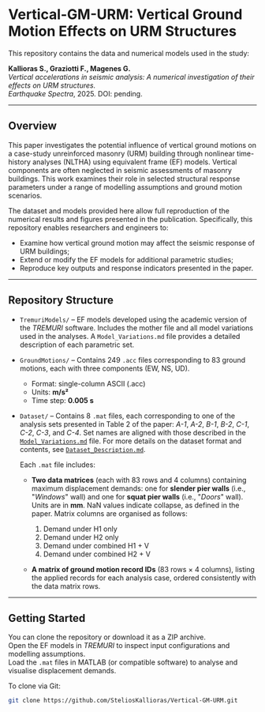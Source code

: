 # Vertical-GM-URM: Vertical Ground Motion Effects on URM Structures

This repository contains the data and numerical models used in the study:

**Kallioras S., Graziotti F., Magenes G.**  
*Vertical accelerations in seismic analysis: A numerical investigation of their effects on URM structures.*  
*Earthquake Spectra*, 2025. DOI: pending.

---

## Overview

This paper investigates the potential influence of vertical ground motions on a case-study unreinforced masonry (URM) building through nonlinear time-history analyses (NLTHA) using equivalent frame (EF) models. Vertical components are often neglected in seismic assessments of masonry buildings. This work examines their role in selected structural response parameters under a range of modelling assumptions and ground motion scenarios.

The dataset and models provided here allow full reproduction of the numerical results and figures presented in the publication. Specifically, this repository enables researchers and engineers to:
- Examine how vertical ground motion may affect the seismic response of URM buildings;
- Extend or modify the EF models for additional parametric studies;
- Reproduce key outputs and response indicators presented in the paper.

---

## Repository Structure

- `TremuriModels/` – EF models developed using the academic version of the *TREMURI* software. Includes the mother file and all model variations used in the analyses. A `Model_Variations.md` file provides a detailed description of each parametric set.

- `GroundMotions/` – Contains 249 `.acc` files corresponding to 83 ground motions, each with three components (EW, NS, UD).  
  - Format: single-column ASCII (.acc)  
  - Units: **m/s²**  
  - Time step: **0.005 s**

- `Dataset/` – Contains 8 `.mat` files, each corresponding to one of the analysis sets presented in Table 2 of the paper: *A-1*, *A-2*, *B-1*, *B-2*, *C-1*, *C-2*, *C-3*, and *C-4*. Set names are aligned with those described in the [`Model_Variations.md`](TremuriModels/Model_Variations.md) file. For more details on the dataset format and contents, see [`Dataset_Description.md`](Dataset/Dataset_Description.md).

    Each `.mat` file includes:
    
    - **Two data matrices** (each with 83 rows and 4 columns) containing maximum displacement demands: one for **slender pier walls** (i.e., "*Windows*" wall) and one for **squat pier walls** (i.e., "*Doors*" wall). Units are in **mm**. NaN values indicate collapse, as defined in the paper. Matrix columns are organised as follows:
        1. Demand under H1 only  
        2. Demand under H2 only  
        3. Demand under combined H1 + V  
        4. Demand under combined H2 + V  

    - **A matrix of ground motion record IDs** (83 rows × 4 columns), listing the applied records for each analysis case, ordered consistently with the data matrix rows.

---

## Getting Started

You can clone the repository or download it as a ZIP archive.  
Open the EF models in *TREMURI* to inspect input configurations and modelling assumptions.  
Load the `.mat` files in MATLAB (or compatible software) to analyse and visualise displacement demands.

To clone via Git:

```bash
git clone https://github.com/SteliosKallioras/Vertical-GM-URM.git
